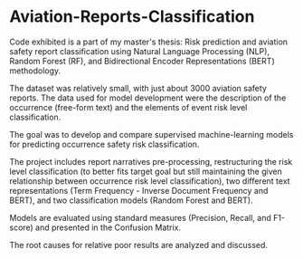 # Aviation-Reports-Classification

Code exhibited is a part of my master's thesis: Risk prediction and aviation safety report classification using Natural Language Processing (NLP), Random Forest (RF), and Bidirectional Encoder Representations (BERT) methodology. 

The dataset was relatively small, with just about 3000 aviation safety reports. 
The data used for model development were the description of the occurrence (free-form text) and the elements of event risk level classification.

The goal was to develop and compare supervised machine-learning models for predicting occurrence safety risk classification.

The project includes report narratives pre-processing, restructuring the risk level classification (to better fits target goal but still maintaining the given relationship between occurrence risk level classification), two different text representations (Term Frequency - Inverse Document Frequency and BERT), and two classification models (Random Forest and BERT). 

Models are evaluated using standard measures (Precision, Recall, and F1-score) and presented in the Confusion Matrix.

The root causes for relative poor results are analyzed and discussed.



